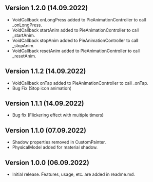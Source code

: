 ## Version 1.2.0 (14.09.2022)
* VoidCallback onLongPress added to PieAnimationController to call _onLongPress.
* VoidCallback startAnim added to PieAnimationController to call _startAnim.
* VoidCallback stopAnim added to PieAnimationController to call _stopAnim.
* VoidCallback resetAnim added to PieAnimationController to call _resetAnim.

## Version 1.1.2 (14.09.2022)
* VoidCallback onTap added to PieAnimationController to call _onTap.
* Bug Fix (Stop icon animation)

## Version 1.1.1 (14.09.2022)
* Bug fix (Flickering effect with multiple timers)

## Version 1.1.0 (07.09.2022)
* Shadow properties removed in CustomPainter.
* PhysicalModel added for material shadow.

## Version 1.0.0 (06.09.2022)
* Initial release. Features, usage, etc. are added in readme.md.